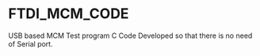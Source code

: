 # FTDI_MCM_CODE
USB based MCM Test program C Code
Developed so that there is no need of Serial port.
